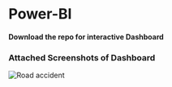 # Power-BI
#### Download the repo for interactive Dashboard
### Attached Screenshots of Dashboard
![Road accident](https://user-images.githubusercontent.com/115647490/227708186-9cf214ed-4b74-4d37-a070-7e9f799e0da5.PNG)
